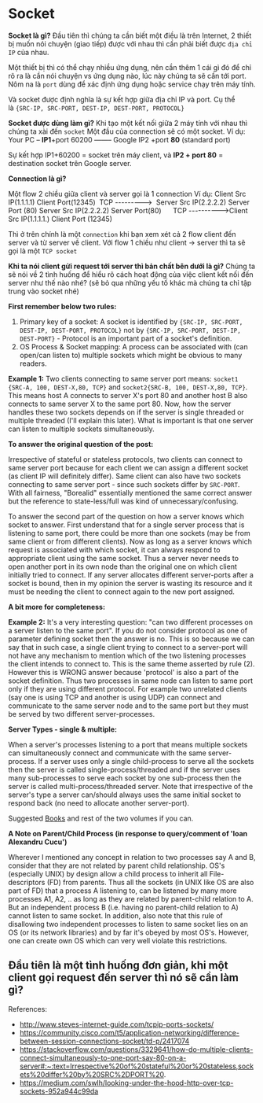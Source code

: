 # Socket

**Socket là gì?**
Đầu tiên thì chúng ta cần biết một điều là trên Internet, 2 thiết bị muốn nói chuyện (giao tiếp) được với nhau thì cần phải biết được `địa chỉ IP` của nhau.

Một thiết bị thì có thể chạy nhiều ứng dụng, nên cần thêm 1 cái gì đó để chỉ rõ ra là cần nói chuyện vs ứng dụng nào, lúc này chúng ta sẽ cần tới port. Nôm na là `port` dùng để xác định ứng dụng hoặc service chạy trên máy tính. 

Và socket được định nghĩa là sự kết hợp giữa địa chỉ IP và port.
Cụ thể là `{SRC-IP, SRC-PORT, DEST-IP, DEST-PORT, PROTOCOL}`

**Socket được dùng làm gì?**
Khi tạo một kết nối giữa 2 máy tính với nhau thì chúng ta xài đến `socket`
Một đầu của connection sẽ có một socket.
Ví dụ:
Your PC – **IP1**+port 60200 ——– Google IP2 +port **80** (standard port)

Sự kết hợp IP1+60200 = socket trên máy client, và **IP2 + port 80** = destination socket trên Google server.

**Connection là gì?**

Một flow 2 chiều giữa client và server gọi là 1 connection
Ví dụ:
Client Src IP(1.1.1.1) Client Port(12345)  TCP --------->  Server Src IP(2.2.2.2) Server Port (80)
Server Src IP(2.2.2.2) Server Port(80)      TCP ---------->Client Src IP(1.1.1.1.) Client Port (12345)

Thì ở trên chính là một `connection` khi bạn xem xét cả 2 flow client đến server và từ server về client.
Với flow 1 chiều như client -> server thì ta sẽ gọi là một `TCP socket`

**Khi ta nói client gửi request tới server thì bản chất bên dưới là gì?**
Chúng ta sẽ nói về 2 tình huống để hiểu rõ cách hoạt động của việc client kết nối đến server như thế nào nhé? (sẽ bỏ qua những yếu tố khác mà chúng ta chỉ tập trung vào socket nhé)

**First remember below two rules:**
1.  Primary key of a socket: A socket is identified by `{SRC-IP, SRC-PORT, DEST-IP, DEST-PORT, PROTOCOL}` not by `{SRC-IP, SRC-PORT, DEST-IP, DEST-PORT}` - Protocol is an important part of a socket's definition.
2.  OS Process & Socket mapping: A process can be associated with (can open/can listen to) multiple sockets which might be obvious to many readers.

**Example 1:** Two clients connecting to same server port means: `socket1 {SRC-A, 100, DEST-X,80, TCP}` and `socket2{SRC-B, 100, DEST-X,80, TCP}`. This means host A connects to server X's port 80 and another host B also connects to same server X to the same port 80. Now, how the server handles these two sockets depends on if the server is single threaded or multiple threaded (I'll explain this later). What is important is that one server can listen to multiple sockets simultaneously.

**To answer the original question of the post:**

Irrespective of stateful or stateless protocols, two clients can connect to same server port because for each client we can assign a different socket (as client IP will definitely differ). Same client can also have two sockets connecting to same server port - since such sockets differ by `SRC-PORT`. With all fairness, "Borealid" essentially mentioned the same correct answer but the reference to state-less/full was kind of unnecessary/confusing.

To answer the second part of the question on how a server knows which socket to answer. First understand that for a single server process that is listening to same port, there could be more than one sockets (may be from same client or from different clients). Now as long as a server knows which request is associated with which socket, it can always respond to appropriate client using the same socket. Thus a server never needs to open another port in its own node than the original one on which client initially tried to connect. If any server allocates different server-ports after a socket is bound, then in my opinion the server is wasting its resource and it must be needing the client to connect again to the new port assigned.

**A bit more for completeness:**

**Example 2:** It's a very interesting question: "can two different processes on a server listen to the same port". If you do not consider protocol as one of parameter defining socket then the answer is no. This is so because we can say that in such case, a single client trying to connect to a server-port will not have any mechanism to mention which of the two listening processes the client intends to connect to. This is the same theme asserted by rule (2). However this is WRONG answer because 'protocol' is also a part of the socket definition. Thus two processes in same node can listen to same port only if they are using different protocol. For example two unrelated clients (say one is using TCP and another is using UDP) can connect and communicate to the same server node and to the same port but they must be served by two different server-processes.

**Server Types - single & multiple:**

When a server's processes listening to a port that means multiple sockets can simultaneously connect and communicate with the same server-process. If a server uses only a single child-process to serve all the sockets then the server is called single-process/threaded and if the server uses many sub-processes to serve each socket by one sub-process then the server is called multi-process/threaded server. Note that irrespective of the server's type a server can/should always uses the same initial socket to respond back (no need to allocate another server-port).

Suggested [Books](https://rads.stackoverflow.com/amzn/click/com/0130183806) and rest of the two volumes if you can.

**A Note on Parent/Child Process (in response to query/comment of 'Ioan Alexandru Cucu')**

Wherever I mentioned any concept in relation to two processes say A and B, consider that they are not related by parent child relationship. OS's (especially UNIX) by design allow a child process to inherit all File-descriptors (FD) from parents. Thus all the sockets (in UNIX like OS are also part of FD) that a process A listening to, can be listened by many more processes A1, A2, .. as long as they are related by parent-child relation to A. But an independent process B (i.e. having no parent-child relation to A) cannot listen to same socket. In addition, also note that this rule of disallowing two independent processes to listen to same socket lies on an OS (or its network libraries) and by far it's obeyed by most OS's. However, one can create own OS which can very well violate this restrictions.

Đầu tiên là một tình huống đơn giản, khi một client gọi request đến server thì nó sẽ cần làm gì?
- 

References:
- http://www.steves-internet-guide.com/tcpip-ports-sockets/
- https://community.cisco.com/t5/application-networking/difference-between-session-connections-socket/td-p/2417074
- https://stackoverflow.com/questions/3329641/how-do-multiple-clients-connect-simultaneously-to-one-port-say-80-on-a-server#:~:text=Irrespective%20of%20stateful%20or%20stateless,sockets%20differ%20by%20SRC%2DPORT%20.
- https://medium.com/swlh/looking-under-the-hood-http-over-tcp-sockets-952a944c99da